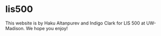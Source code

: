 # lis500
This website is by Haku Altanpurev and Indigo Clark for LIS 500 at UW-Madison. We hope you enjoy!
